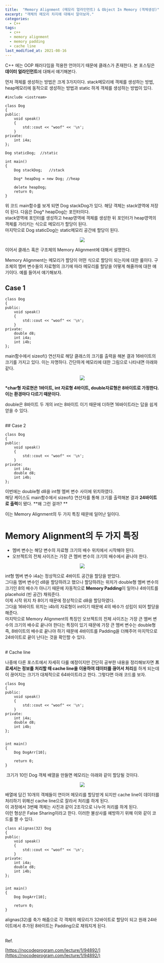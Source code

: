```yaml
---
title:  "Memory Alignment (메모리 얼라인먼트) & Object In Memory (객체생성)"
excerpt: "객체의 메모리 차지에 대해서 알아보자."
categories:
  - C++
tags:
  - c++
  - memory alignment
  - memory padding
  - cache line
last_modified_at: 2021-08-16
---
```


C++ 에는 OOP 패러다임을 적용한 언어이기 때문에 클래스가 존재한다. 본 포스팅은 **데이터 얼라인먼트**에 대해서 얘기해본다.

먼저 객체를 생성하는 방법은 크게 3가지이다. stack메모리에 객체를 생성하는 방법, heap메모리에 동적으로 생성하는 방법과 static 하게 객체를 생성하는 방법이 있다.

```
#include <iostream>

class Dog
{
public:
	void speak()
	{
		std::cout << "woof" << '\n';
	}
private:
	int i4a;
};

Dog staticDog;	//static

int main()
{
	Dog stackDog;	//stack
    
	Dog* heapDog = new Dog;	//heap
	
	delete heapDog;
	return 0;
}
```

위 코드 main함수를 보게 되면 Dog stackDog가 있다. 해당 객체는 stack영역에 저장이 된다. 다음은 Dog\* heapDog는 포인터이다.  
stack영역에 포인터를 생성하고 heap영역에 객체를 생성한 뒤 포인터가 heap영역의 객체를 가리키는 식으로 메모리가 할당이 된다.  
마지막으로 Dog staticDog는 static메모리 공간에 할당이 된다.  

<p align="center">
<img src="../../assets/image/c++/210816-memory-alignment/memory_structure.png">
</p>
이어서 클래스 혹은 구조체의 Memory Alignment에 대해서 설명한다.  

Memory Alignment는 메모리가 할당이 어떤 식으로 할당이 되는지에 대한 룰이다. 구조체의 멤버 변수들의 자료형의 크기에 따라 메모리를 할당을 어떻게 해줄까에 대한 얘기이다. 예를 들어서 얘기해보자.


## Case 1

```
class Dog
{
public:
	void speak()
	{
		std::cout << "woof" << '\n';
	}
private:
	double d8;
	int i4a;
	int i4b;
};
```

main함수에서 sizeof() 연산자로 해당 클래스의 크기를 출력을 해본 결과 16바이트의 크기를 가지고 있다. 이는 자명하다. 간단하게 메모리에 대한 그림으로 나타내면 아래와 같다. 

<p align="center">
<img src="../../assets/image/c++/210816-memory-alignment/memory_structure_1.png">
</p>

**\*char형 자료현은 1바이트, int 자료형 4바이트, double자료형은 8바이트로 가정한다. 이는 환경마다 다르기 때문이다.**

double은 8바이트 두 개의 int는 8바이트 이기 때문에 더하면 16바이트라는 답을 쉽게 얻을 수 있다. 

<br/>
## Case 2

```
class Dog
{
public:
	void speak()
	{
		std::cout << "woof" << '\n';
	}
private:
	int i4a;
	double d8;
	int i4b;
};
```

이번에는 double형 d8을 int형 멤버 변수 사이에 위치하였다.  
해당 케이스도 main함수에서 sizeof() 연산자를 통해 크기를 출력해본 결과 **24바이트로 출력**이 됐다. **왜 그런 걸까? **

이는 Memory Alignment의 두 가지 특징 때문에 일어난 일이다. 

# Memory Alignment의 두 가지 특징

-   멤버 변수는 해당 변수의 자료형 크기의 배수 위치에서 시작해야 된다. 
-   오브젝트의 전체 사이즈는 가장 큰 멤버 변수의 크기의 배수에서 끝나야 한다. 

<p align="center">
<img src="../../assets/image/c++/210816-memory-alignment/memory_structure_2.png">
</p>

int형 멤버 변수 i4a는 정상적으로 4바이트 공간을 할당을 받았다.  
그다음 멤버 변수인 d8을 할당하려고 했으나 할당하려는 위치가 double형 멤버 변수의 크기인 8의 배수가 아니기 때문에 자동적으로 **Memory Padding**이 일어나 4바이트를 placehold (빈 공간) 채워준다.  
이제 시작 위지 차 8이기 때문에 정상적으로 d8을 할당하였다.  
그다음 16바이트 위치는 i4b의 자료형이 int이기 때문에 4의 배수가 성립이 되어 할당을 해준다.  
마지막으로 Memory Alignment의 특징인 오브젝트의 전체 사이즈는 가장 큰 멤버 변수의 크기의 배수로 끝나야 한다는 특징이 있기 때문에 가장 큰 멤버 변수는 double형 즉, 8바이트의 배수로 끝나야 하기 때문에 4바이트를 Padding을 더해주어 마지막으로 24바이트로 끝이 난다는 것을 확인할 수 있다.  

<br/>
# Cache line

나중에 다른 포스트에서 자세히 다룰 예정이지만 간단히 공부한 내용을 정리해보자면 **프로세서는 정보를 처리할 때 cache line을 이용하여 데이터를 끊어서 처리**를 하게 되는데 이 끊어지는 크기가 대체적으로 64바이트라고 한다. 그렇다면 아래 코드를 보자.

```
class Dog
{
public:
	void speak()
	{
		std::cout << "woof" << '\n';
	}
private:
	int i4a;
	double d8;
	int i4b;
};


int main()
{
	Dog DogArr[10];
	
	return 0;
}
```

 크기가 10인 Dog 객체 배열을 만들면 메모리는 아래와 같이 할당될 것이다. 

<p align="center">
<img src="../../assets/image/c++/210816-memory-alignment/memory_structure_3.png">
</p>

배열에 담긴 10개의 객체들이 연이어 메모리를 할당받게 되지만 cache line이 데이터를 처리하기 위해선 cache line으로 잘라서 처리를 하게 된다.  
이 과정에서 3번째 객체는 사진과 같이 2조각으로 나누어 처리를 하게 된다.  
이런 형상은 False Sharing이라고 한다. 이러한 불상사를 예방하기 위해 이와 같이 코드를 짤 수 있다. 

```
class alignas(32) Dog
{
public:
	void speak()
	{
		std::cout << "woof" << '\n';
	}
private:
	int i4a;
	double d8;
	int i4b;
};


int main()
{
	Dog DogArr[10];
	
	return 0;
}
```

alignas(32)를 축가 해줌으로 각 객체의 메모리가 32바이트로 할당이 되고 원래 24바이트에서 추가된 8바이트는 Padding으로 채워지게 된다.  

<br/>
Ref.

[https://nocodeprogram.com/lecture/1/94892/](https://nocodeprogram.com/lecture/1/94892/)

